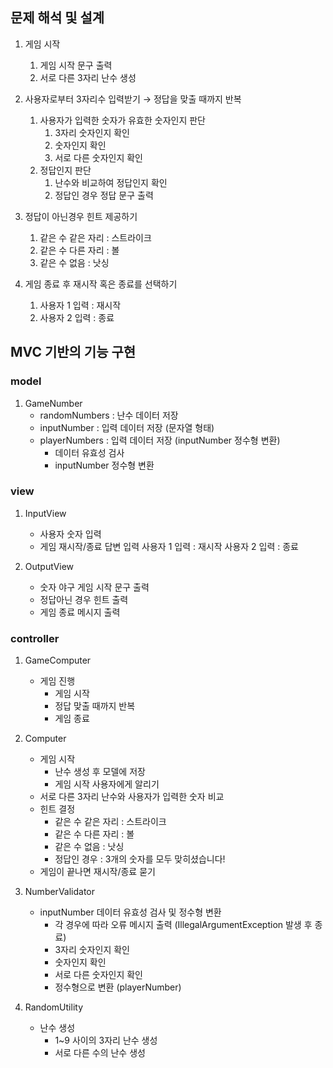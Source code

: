 ## 문제 해석 및 설계
1. 게임 시작
    1. 게임 시작 문구 출력
    2. 서로 다른 3자리 난수 생성

2. 사용자로부터 3자리수 입력받기
    → 정답을 맞출 때까지 반복
    1. 사용자가 입력한 숫자가 유효한 숫자인지 판단
        1. 3자리 숫자인지 확인
        2. 숫자인지 확인
        3. 서로 다른 숫자인지 확인
    2. 정답인지 판단
        1. 난수와 비교하여 정답인지 확인
        2. 정답인 경우 정답 문구 출력

3. 정답이 아닌경우 힌트 제공하기
    1. 같은 수 같은 자리 : 스트라이크
    2. 같은 수 다른 자리 : 볼
    3. 같은 수 없음 : 낫싱

4.  게임 종료 후 재시작 혹은 종료를 선택하기
    1. 사용자 1 입력 : 재시작
    2. 사용자 2 입력 : 종료

## MVC 기반의 기능 구현 
### model
1. GameNumber
    - randomNumbers : 난수 데이터 저장
    - inputNumber : 입력 데이터 저장 (문자열 형태)
    - playerNumbers : 입력 데이터 저장 (inputNumber 정수형 변환)
        - 데이터 유효성 검사
        - inputNumber 정수형 변환

### view
1. InputView
    - 사용자 숫자 입력
    - 게임 재시작/종료 답변 입력
        사용자 1 입력 : 재시작
        사용자 2 입력 : 종료

2. OutputView
    - 숫자 야구 게임 시작 문구 출력
    - 정답아닌 경우 힌트 출력
    - 게임 종료 메시지 출력

### controller
1. GameComputer
	- 게임 진행
        - 게임 시작
        - 정답 맞출 때까지 반복
        - 게임 종료
2. Computer
    - 게임 시작
        - 난수 생성 후 모델에 저장
        - 게임 시작 사용자에게 알리기
    - 서로 다른 3자리 난수와 사용자가 입력한 숫자 비교
    - 힌트 결정
        - 같은 수 같은 자리 : 스트라이크
        - 같은 수 다른 자리 : 볼
        - 같은 수 없음 : 낫싱
        - 정답인 경우 : 3개의 숫자를 모두 맞히셨습니다!
    - 게임이 끝나면 재시작/종료 묻기

3. NumberValidator
    - inputNumber 데이터 유효성 검사 및 정수형 변환
        - 각 경우에 따라 오류 메시지 출력
        (IllegalArgumentException 발생 후 종료)
        - 3자리 숫자인지 확인
        - 숫자인지 확인
        - 서로 다른 숫자인지 확인
        - 정수형으로 변환 (playerNumber)
        

4. RandomUtility
    - 난수 생성
        - 1~9 사이의 3자리 난수 생성
        - 서로 다른 수의 난수 생성
